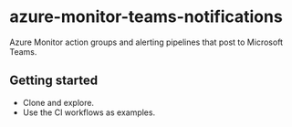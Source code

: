 # azure-monitor-teams-notifications

Azure Monitor action groups and alerting pipelines that post to Microsoft Teams.

## Getting started
- Clone and explore.
- Use the CI workflows as examples.
